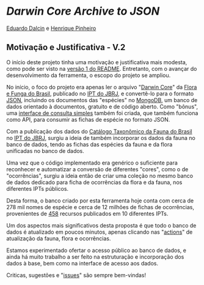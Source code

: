 # ___Darwin Core Archive to JSON___

[Eduardo Dalcin](https://github.com/edalcin) e [Henrique Pinheiro](https://github.com/Phenome)

## Motivação e Justificativa - V.2

O início deste projeto tinha uma motivação e justificativa mais modesta, como pode ser visto na [versão 1 do README](https://github.com/edalcin/DarwinCoreJSON/blob/main/README.v1.md). Entretanto, com o avançar do desenvolvimento da ferramenta, o escopo do projeto se ampliou.

No início, o foco do projeto era apenas ler o arquivo "[Darwin Core](https://dwc.tdwg.org/)" da [Flora e Funga do Brasil](https://floradobrasil.jbrj.gov.br/consulta/), publicado no [IPT do JBRJ](https://ipt.jbrj.gov.br/jbrj/resource?r=lista_especies_flora_brasil), e convertê-lo para o formato [JSON](https://www.json.org/json-pt.html), incluindo os documentos das "espécies" no [MongoDB](https://www.mongodb.com/), um banco de dados orientado à documentos, gratuito e de código aberto. Como "bônus", uma [interface de consulta simples](https://dwca2json.deno.dev/taxa) também foi criada, que também funciona como API, para consumir as fichas de espécie no formato JSON.

Com a publicação dos dados do [Catálogo Taxonômico da Fauna do Brasil](http://fauna.jbrj.gov.br/) no [IPT do JBRJ](https://ipt.jbrj.gov.br/jbrj/resource?r=catalogo_taxonomico_da_fauna_do_brasil), surgiu a ideia de também incorporar os dados da fauna no banco de dados, tendo as fichas das espécies da fauna e da flora unificadas no banco de dados.

Uma vez que o código implementado era genérico o suficiente para reconhecer e automatizar a conversão de diferentes "cores", como o de "ocorrências", surgiu a ideia então de criar uma coleção no mesmo banco de dados dedicado para ficha de ocorrências da flora e da fauna, nos diferentes IPTs públicos.

Desta forma, o banco criado por esta ferramenta hoje conta com cerca de 278 mil nomes de espécie e cerca de 12 milhões de fichas de ocorrências, provenientes de [458](https://github.com/edalcin/DarwinCoreJSON/blob/main/referencias/occurrences.csv) recursos publicados em 10 diferentes IPTs.

Um dos aspectos mais significativos desta proposta é que todo o banco de dados é atualizado em poucos minutos, apenas clicando nas "[actions](https://github.com/edalcin/DarwinCoreJSON/actions)" de atualização da fauna, flora e ocorrências.

Estamos experimentado ofertar o acesso público ao banco de dados, e ainda há muito trabalho a ser feito na estruturação e incorporação dos dados à base, bem como na interface de acesso aos dados.

Criticas, sugestões e "[issues](https://github.com/edalcin/DarwinCoreJSON/issues)" são sempre bem-vindas!
